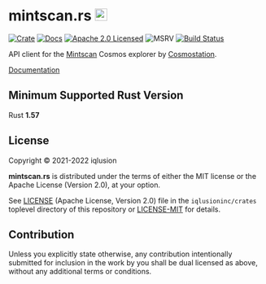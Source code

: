 # mintscan.rs <a href="https://www.iqlusion.io"><img src="https://storage.googleapis.com/iqlusion-production-web/img/logo/iqlusion-rings-sm.png" alt="iqlusion" width="24" height="24"></a>

[![Crate][crate-image]][crate-link]
[![Docs][docs-image]][docs-link]
[![Apache 2.0 Licensed][license-image]][license-link]
![MSRV][rustc-image]
[![Build Status][build-image]][build-link]

API client for the [Mintscan] Cosmos explorer by [Cosmostation].

[Documentation][docs-link]

## Minimum Supported Rust Version

Rust **1.57**

## License

Copyright © 2021-2022 iqlusion

**mintscan.rs** is distributed under the terms of either the MIT license
or the Apache License (Version 2.0), at your option.

See [LICENSE] (Apache License, Version 2.0) file in the `iqlusioninc/crates`
toplevel directory of this repository or [LICENSE-MIT] for details.

## Contribution

Unless you explicitly state otherwise, any contribution intentionally
submitted for inclusion in the work by you shall be dual licensed as above,
without any additional terms or conditions.

[//]: # (badges)

[crate-image]: https://img.shields.io/crates/v/mintscan.svg
[crate-link]: https://crates.io/crates/mintscan
[docs-image]: https://docs.rs/mintscan/badge.svg
[docs-link]: https://docs.rs/mintscan/
[license-image]: https://img.shields.io/badge/license-Apache2.0/MIT-blue.svg
[license-link]: https://github.com/iqlusioninc/crates/blob/main/LICENSE
[rustc-image]: https://img.shields.io/badge/rustc-1.57+-blue.svg
[build-image]: https://github.com/iqlusioninc/crates/actions/workflows/mintscan.yml/badge.svg
[build-link]: https://github.com/iqlusioninc/crates/actions/workflows/mintscan.yml

[//]: # (general links)

[Mintscan]: https://www.mintscan.io/
[Cosmostation]: https://www.cosmostation.io/
[LICENSE]: https://github.com/iqlusioninc/crates/blob/main/LICENSE
[LICENSE-MIT]: https://github.com/iqlusioninc/crates/blob/main/iqhttp/LICENSE-MIT
